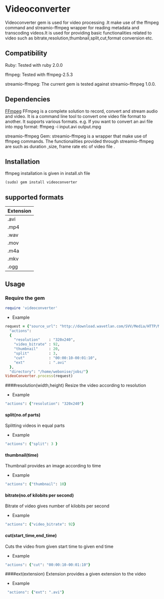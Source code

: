 Videoconverter
==============

Videoconverter gem is used for video processing .It make use of the ffmpeg command and streamio-ffmpeg wrapper for reading metadata and transcoding videos.It is used for providing basic functionalities related to video such as bitrate,resolution,thumbnail,split,cut,format conversion etc. 

Compatibility
-------------
Ruby:
Tested with ruby 2.0.0

ffmpeg:
Tested with ffmpeg-2.5.3

streamio-ffmpeg:
The current gem is tested against streamio-ffmpeg 1.0.0.

Dependencies 
------------

[FFmpeg](https://www.ffmpeg.org)
FFmpeg is a complete solution to record, convert and stream audio and video. It is a command line tool to convert one video file format to another. It supports various formats.
e.g. If you want to convert an avi file into mpg format:
ffmpeg -i input.avi output.mpg 

streamio-ffmpeg Gem:
streamio-ffmpeg is a wrapper that make use of ffmpeg commands. The functionalities provided through streamio-ffmpeg are such as duration ,size, frame rate etc of video file .

Installation
------------
ffmpeg installation is given in install.sh file
```Shell
(sudo) gem install videoconverter
```
supported formats
-----------------

|Extension |
|----------|
|.avi      | 
|.mp4      |  
|.wav      | 
|.mov      |  
|.m4a      | 
|.mkv      | 
|.ogg      |


Usage
-----

### Require the gem

``` ruby
require 'videoconverter'
```
* Example
``` ruby
request = {"source_url": "http://download.wavetlan.com/SVV/Media/HTTP/MP4/ConvertedFiles/Media-Convert/Unsupported/test7.mp4",
  "actions": 
  {
    "resolution"    : "320x240",
    "video_bitrate" : 92,
    "thumbnail"     : 20,
    "split"         : 3,
    "cut"           : "00:00:10-00:01:10",
    "ext"           : ".avi"
  },
  "directory": "/home/webonise/jobs/"}
VideoConverter.process(request)
```
####resolution(width,height)
Resize the video according to resolution

* Example

``` ruby
"actions": {"resolution": "320x240"}
```

#### split(no.of parts)
Splitting videos in equal parts

* Example

``` ruby
"actions": {"split": 3 }
```

#### thumbnail(time)
Thumbnail provides an image according to time

* Example

``` ruby
"actions": {"thumbnail": 10}
```

#### bitrate(no.of kilobits per second)
Bitrate of video gives number of kilobits per second

* Example

``` ruby
"actions": {"video_bitrate": 92}
```
#### cut(start_time,end_time)
Cuts the video from given start time to given end time

* Example

``` ruby
"actions": {"cut": "00:00:10-00:01:10"}
```
####ext(extension)
Extension provides a given extension to the video

* Example

``` ruby
 "actions": {"ext": ".avi"}
```